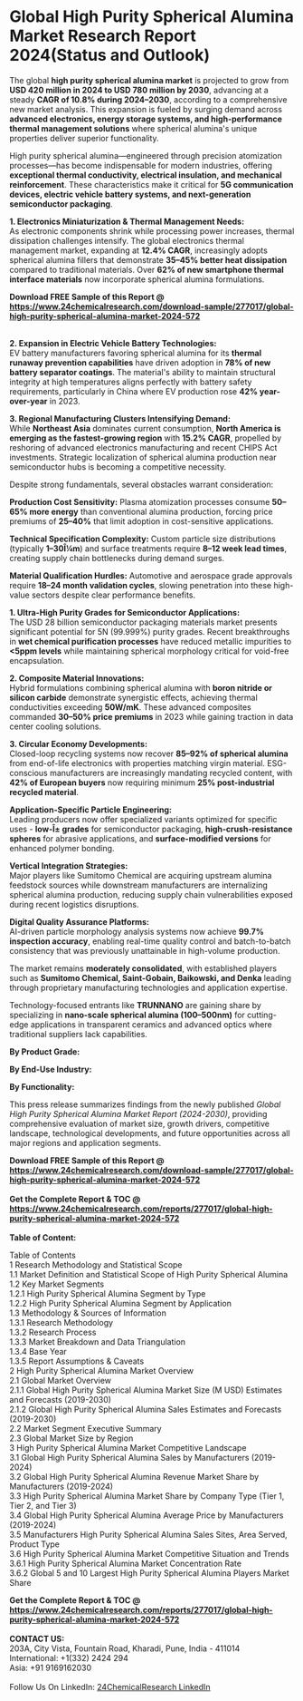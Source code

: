 <h1>Global High Purity Spherical Alumina Market Research Report 2024(Status and Outlook)</h1><p>The global <strong>high purity spherical alumina market</strong> is projected to grow from <strong>USD 420 million in 2024 to USD 780 million by 2030</strong>, advancing at a steady <strong>CAGR of 10.8% during 2024–2030</strong>, according to a comprehensive new market analysis. This expansion is fueled by surging demand across <strong>advanced electronics, energy storage systems, and high-performance thermal management solutions</strong> where spherical alumina's unique properties deliver superior functionality.</p><p>High purity spherical alumina—engineered through precision atomization processes—has become indispensable for modern industries, offering <strong>exceptional thermal conductivity, electrical insulation, and mechanical reinforcement</strong>. These characteristics make it critical for <strong>5G communication devices, electric vehicle battery systems, and next-generation semiconductor packaging</strong>.</p><p><strong>1. Electronics Miniaturization &amp; Thermal Management Needs:</strong><br>
As electronic components shrink while processing power increases, thermal dissipation challenges intensify. The global electronics thermal management market, expanding at <strong>12.4% CAGR</strong>, increasingly adopts spherical alumina fillers that demonstrate <strong>35–45% better heat dissipation</strong> compared to traditional materials. Over <strong>62% of new smartphone thermal interface materials</strong> now incorporate spherical alumina formulations.</p><div><b>Download FREE Sample of this Report @ 
            <a href="https://www.24chemicalresearch.com/download-sample/277017/global-high-purity-spherical-alumina-market-2024-572">
            https://www.24chemicalresearch.com/download-sample/277017/global-high-purity-spherical-alumina-market-2024-572</a></b></div><br><p><strong>2. Expansion in Electric Vehicle Battery Technologies:</strong><br>
EV battery manufacturers favoring spherical alumina for its <strong>thermal runaway prevention capabilities</strong> have driven adoption in <strong>78% of new battery separator coatings</strong>. The material's ability to maintain structural integrity at high temperatures aligns perfectly with battery safety requirements, particularly in China where EV production rose <strong>42% year-over-year</strong> in 2023.</p><p><strong>3. Regional Manufacturing Clusters Intensifying Demand:</strong><br>
While <strong>Northeast Asia</strong> dominates current consumption, <strong>North America is emerging as the fastest-growing region</strong> with <strong>15.2% CAGR</strong>, propelled by reshoring of advanced electronics manufacturing and recent CHIPS Act investments. Strategic localization of spherical alumina production near semiconductor hubs is becoming a competitive necessity.</p><p>Despite strong fundamentals, several obstacles warrant consideration:</p><p><strong>Production Cost Sensitivity:</strong> Plasma atomization processes consume <strong>50–65% more energy</strong> than conventional alumina production, forcing price premiums of <strong>25–40%</strong> that limit adoption in cost-sensitive applications.</p><p><strong>Technical Specification Complexity:</strong> Custom particle size distributions (typically <strong>1–30Î¼m</strong>) and surface treatments require <strong>8–12 week lead times</strong>, creating supply chain bottlenecks during demand surges.</p><p><strong>Material Qualification Hurdles:</strong> Automotive and aerospace grade approvals require <strong>18–24 month validation cycles</strong>, slowing penetration into these high-value sectors despite clear performance benefits.</p><p><strong>1. Ultra-High Purity Grades for Semiconductor Applications:</strong><br>
The USD 28 billion semiconductor packaging materials market presents significant potential for 5N (99.999%) purity grades. Recent breakthroughs in <strong>wet chemical purification processes</strong> have reduced metallic impurities to <strong>&lt;5ppm levels</strong> while maintaining spherical morphology critical for void-free encapsulation.</p><p><strong>2. Composite Material Innovations:</strong><br>
Hybrid formulations combining spherical alumina with <strong>boron nitride or silicon carbide</strong> demonstrate synergistic effects, achieving thermal conductivities exceeding <strong>50W/mK</strong>. These advanced composites commanded <strong>30–50% price premiums</strong> in 2023 while gaining traction in data center cooling solutions.</p><p><strong>3. Circular Economy Developments:</strong><br>
Closed-loop recycling systems now recover <strong>85–92% of spherical alumina</strong> from end-of-life electronics with properties matching virgin material. ESG-conscious manufacturers are increasingly mandating recycled content, with <strong>42% of European buyers</strong> now requiring minimum <strong>25% post-industrial recycled material</strong>.</p><p><strong>Application-Specific Particle Engineering:</strong><br>
	Leading producers now offer specialized variants optimized for specific uses - <strong>low-Î± grades</strong> for semiconductor packaging, <strong>high-crush-resistance spheres</strong> for abrasive applications, and <strong>surface-modified versions</strong> for enhanced polymer bonding.</p><p><strong>Vertical Integration Strategies:</strong><br>
	Major players like Sumitomo Chemical are acquiring upstream alumina feedstock sources while downstream manufacturers are internalizing spherical alumina production, reducing supply chain vulnerabilities exposed during recent logistics disruptions.</p><p><strong>Digital Quality Assurance Platforms:</strong><br>
	AI-driven particle morphology analysis systems now achieve <strong>99.7% inspection accuracy</strong>, enabling real-time quality control and batch-to-batch consistency that was previously unattainable in high-volume production.</p><p>The market remains <strong>moderately consolidated</strong>, with established players such as <strong>Sumitomo Chemical, Saint-Gobain, Baikowski, and Denka</strong> leading through proprietary manufacturing technologies and application expertise.</p><p>Technology-focused entrants like <strong>TRUNNANO</strong> are gaining share by specializing in <strong>nano-scale spherical alumina (100–500nm)</strong> for cutting-edge applications in transparent ceramics and advanced optics where traditional suppliers lack capabilities.</p><p><strong>By Product Grade:</strong></p><p><strong>By End-Use Industry:</strong></p><p><strong>By Functionality:</strong></p><p>This press release summarizes findings from the newly published <em>Global High Purity Spherical Alumina Market Report (2024-2030)</em>, providing comprehensive evaluation of market size, growth drivers, competitive landscape, technological developments, and future opportunities across all major regions and application segments.</p><div><b>Download FREE Sample of this Report @ 
            <a href="https://www.24chemicalresearch.com/download-sample/277017/global-high-purity-spherical-alumina-market-2024-572">
            https://www.24chemicalresearch.com/download-sample/277017/global-high-purity-spherical-alumina-market-2024-572</a></b></div><br><div><b>Get the Complete Report & TOC @ 
            <a href="https://www.24chemicalresearch.com/reports/277017/global-high-purity-spherical-alumina-market-2024-572">
            https://www.24chemicalresearch.com/reports/277017/global-high-purity-spherical-alumina-market-2024-572</a></b></div><br>
            <b>Table of Content:</b><p>Table of Contents<br />
1 Research Methodology and Statistical Scope<br />
1.1 Market Definition and Statistical Scope of High Purity Spherical Alumina<br />
1.2 Key Market Segments<br />
1.2.1 High Purity Spherical Alumina Segment by Type<br />
1.2.2 High Purity Spherical Alumina Segment by Application<br />
1.3 Methodology & Sources of Information<br />
1.3.1 Research Methodology<br />
1.3.2 Research Process<br />
1.3.3 Market Breakdown and Data Triangulation<br />
1.3.4 Base Year<br />
1.3.5 Report Assumptions & Caveats<br />
2 High Purity Spherical Alumina Market Overview<br />
2.1 Global Market Overview<br />
2.1.1 Global High Purity Spherical Alumina Market Size (M USD) Estimates and Forecasts (2019-2030)<br />
2.1.2 Global High Purity Spherical Alumina Sales Estimates and Forecasts (2019-2030)<br />
2.2 Market Segment Executive Summary<br />
2.3 Global Market Size by Region<br />
3 High Purity Spherical Alumina Market Competitive Landscape<br />
3.1 Global High Purity Spherical Alumina Sales by Manufacturers (2019-2024)<br />
3.2 Global High Purity Spherical Alumina Revenue Market Share by Manufacturers (2019-2024)<br />
3.3 High Purity Spherical Alumina Market Share by Company Type (Tier 1, Tier 2, and Tier 3)<br />
3.4 Global High Purity Spherical Alumina Average Price by Manufacturers (2019-2024)<br />
3.5 Manufacturers High Purity Spherical Alumina Sales Sites, Area Served, Product Type<br />
3.6 High Purity Spherical Alumina Market Competitive Situation and Trends<br />
3.6.1 High Purity Spherical Alumina Market Concentration Rate<br />
3.6.2 Global 5 and 10 Largest High Purity Spherical Alumina Players Market Share </p><div><b>Get the Complete Report & TOC @ 
            <a href="https://www.24chemicalresearch.com/reports/277017/global-high-purity-spherical-alumina-market-2024-572">
            https://www.24chemicalresearch.com/reports/277017/global-high-purity-spherical-alumina-market-2024-572</a></b></div><br><b>CONTACT US:</b><br>
            203A, City Vista, Fountain Road, Kharadi, Pune, India - 411014<br>
            International: +1(332) 2424 294<br>
            Asia: +91 9169162030 <br><br>
            Follow Us On LinkedIn: <a href="https://www.linkedin.com/company/24chemicalresearch/">24ChemicalResearch LinkedIn</a>